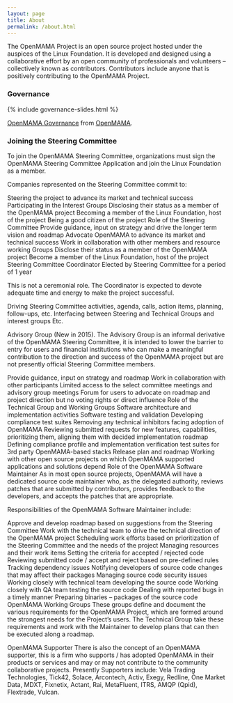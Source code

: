 ```yaml
---
layout: page
title: About
permalink: /about.html
---
```


The OpenMAMA Project is an open source project hosted under the auspices of the Linux Foundation. It is developed and designed using a collaborative effort by an open community of professionals and volunteers – collectively known as contributors. Contributors include anyone that is positively contributing to the OpenMAMA Project.

### Governance

{% include governance-slides.html %}

[OpenMAMA Governance](http://www.slideshare.net/OpenMAMA/open-mama-governence-12590714) from [OpenMAMA](http://www.slideshare.net/OpenMAMA).


### Joining the Steering Committee

To join the OpenMAMA Steering Committee, organizations must sign the OpenMAMA Steering Committee Application and join the Linux Foundation as a member.

Companies represented on the Steering Committee commit to:

Steering the project to advance its market and technical success
Participating in the Interest Groups
Disclosing their status as a member of the OpenMAMA project
Becoming a member of the Linux Foundation, host of the project
Being a good citizen of the project
Role of the Steering Committee
Provide guidance, input on strategy and drive the longer term vision and roadmap
Advocate OpenMAMA to advance its market and technical success
Work in collaboration with other members and resource working Groups
Disclose their status as a member of the OpenMAMA project
Become a member of the Linux Foundation, host of the project
Steering Committee Coordinator
Elected by Steering Committee for a period of 1 year

This is not a ceremonial role. The Coordinator is expected to devote adequate time and energy to make the project successful.

Driving Steering Committee activities, agenda, calls, action items, planning, follow-ups, etc.
Interfacing between Steering and Technical Groups and interest groups
Etc.


Advisory Group (New in 2015).
The Advisory Group is an informal derivative of the OpenMAMA Steering Committee, it is intended to lower the barrier to entry for users and financial institutions who can make a meaningful contribution to the direction and success of the OpenMAMA project but are not presently official Steering Committee members.

Provide guidance, input on strategy and roadmap
Work in collaboration with other participants
Limited access to the select committee meetings and advisory group meetings
Forum for users to advocate on roadmap and project direction but no voting rights or direct influence
Role of the Technical Group and Working Groups
Software architecture and implementation activities
Software testing and validation
Developing compliance test suites
Removing any technical inhibitors facing adoption of OpenMAMA
Reviewing submitted requests for new features, capabilities, prioritizing them, aligning them with decided implementation roadmap
Defining compliance profile and implementation verification test suites for 3rd party OpenMAMA-based stacks
Release plan and roadmap
Working with other open source projects on which OpenMAMA supported applications and solutions depend
Role of the OpenMAMA Software Maintainer
As in most open source projects, OpenMAMA will have a dedicated source code maintainer who, as the delegated authority, reviews patches that are submitted by contributors, provides feedback to the developers, and accepts the patches that are appropriate.

Responsibilities of the OpenMAMA Software Maintainer include:

Approve and develop roadmap based on suggestions from the Steering Committee
Work with the technical team to drive the technical direction of the OpenMAMA project
Scheduling work efforts based on prioritization of the Steering Committee and the needs of the project
Managing resources and their work items
Setting the criteria for accepted / rejected code
Reviewing submitted code / accept and reject based on pre-defined rules
Tracking dependency issues
Notifying developers of source code changes that may affect their packages
Managing source code security issues
Working closely with technical team developing the source code
Working closely with QA team testing the source code
Dealing with reported bugs in a timely manner
Preparing binaries – packages of the source code
OpenMAMA Working Groups
These groups define and document the various requirements for the OpenMAMA Project, which are formed around the strongest needs for the Project’s users. The Technical Group take these requirements and work with the Maintainer to develop plans that can then be executed along a roadmap.

OpenMAMA Supporter 
There is also the concept of an OpenMAMA supporter, this is a firm who supports / has adopted OpenMAMA in their products or services and may or may not contribute to the community collaborative projects. Presently Supporters include: Vela Trading Technologies, Tick42, Solace, Arcontech, Activ, Exegy, Redline, One Market Data, MDXT, Fixnetix, Actant, Rai, MetaFluent, ITRS, AMQP (Qpid), Flextrade, Vulcan.
















